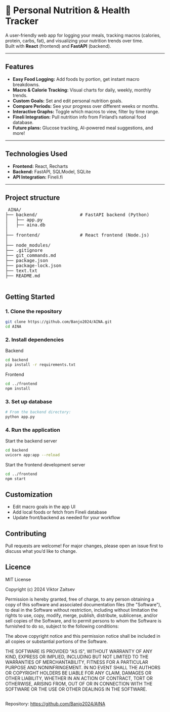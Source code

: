 # 🥗 Personal Nutrition & Health Tracker

A user-friendly web app for logging your meals, tracking macros (calories, protein, carbs, fat), and visualizing your nutrition trends over time.  
Built with **React** (frontend) and **FastAPI** (backend).

---

## Features

- **Easy Food Logging:** Add foods by portion, get instant macro breakdowns.
- **Macro & Calorie Tracking:** Visual charts for daily, weekly, monthly trends.
- **Custom Goals:** Set and edit personal nutrition goals.
- **Compare Periods:** See your progress over different weeks or months.
- **Interactive Graphs:** Toggle which macros to view, filter by time range.
- **Fineli Integration:** Pull nutrition info from Finland’s national food database.
- **Future plans:** Glucose tracking, AI-powered meal suggestions, and more!

---

## Technologies Used

- **Frontend:** React, Recharts
- **Backend:** FastAPI, SQLModel, SQLite
- **API Integration:** Fineli.fi

---

## Project structure

<pre> AINA/
├── backend/                # FastAPI backend (Python)
│   ├── app.py
│   ├── aina.db
│
├── frontend/               # React frontend (Node.js)
│
├── node_modules/
├── .gitignore
├── git_commands.md
├── package.json
├── package-lock.json
├── text.txt
├── README.md
 </pre>

## Getting Started

### 1. Clone the repository

```bash
git clone https://github.com/Banjo2024/AINA.git
cd AINA
```
### 2. Install dependencies
  Backend

```bash
cd backend
pip install -r requirements.txt
```
   Frontend

```bash
cd ../frontend
npm install
```

### 3. Set up database
```bash
# From the backend directory:
python app.py
```

### 4. Run the application

Start the backend server

```bash
cd backend
uvicorn app:app --reload
```

Start the frontend development server

```bash
cd ../frontend
npm start
```

## Customization

- Edit macro goals in the app UI
- Add local foods or fetch from Fineli database
- Update front/backend as needed for your workflow

## Contributing

Pull requests are welcome! For major changes, please open an issue first to discuss what you’d like to change.

## Licence

MIT License

Copyright (c) 2024 Viktor Zaitsev

Permission is hereby granted, free of charge, to any person obtaining a copy
of this software and associated documentation files (the "Software"), to deal
in the Software without restriction, including without limitation the rights
to use, copy, modify, merge, publish, distribute, sublicense, and/or sell
copies of the Software, and to permit persons to whom the Software is
furnished to do so, subject to the following conditions:

The above copyright notice and this permission notice shall be included in all
copies or substantial portions of the Software.

THE SOFTWARE IS PROVIDED "AS IS", WITHOUT WARRANTY OF ANY KIND, EXPRESS OR
IMPLIED, INCLUDING BUT NOT LIMITED TO THE WARRANTIES OF MERCHANTABILITY,
FITNESS FOR A PARTICULAR PURPOSE AND NONINFRINGEMENT. IN NO EVENT SHALL THE
AUTHORS OR COPYRIGHT HOLDERS BE LIABLE FOR ANY CLAIM, DAMAGES OR OTHER
LIABILITY, WHETHER IN AN ACTION OF CONTRACT, TORT OR OTHERWISE, ARISING FROM,
OUT OF OR IN CONNECTION WITH THE SOFTWARE OR THE USE OR OTHER DEALINGS IN THE
SOFTWARE.


##

Repository: https://github.com/Banjo2024/AINA








   

  





